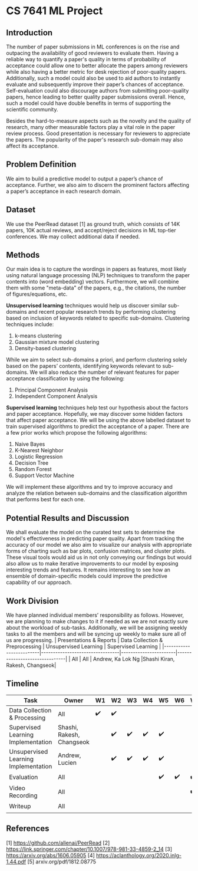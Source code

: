 # CS 7641 ML Project
## Introduction
The number of paper submissions in ML conferences is on the rise and outpacing the availability of good reviewers to evaluate them. Having a reliable way to quantify a paper's quality in terms of probability of acceptance could allow one to better allocate the papers among reviewers while also having a better metric for desk rejection of poor-quality papers. Additionally, such a model could also be used to aid authors to instantly evaluate and subsequently improve their paper’s chances of acceptance. Self-evaluation could also discourage authors from submitting poor-quality papers, hence leading to better quality paper submissions overall. Hence, such a model could have double benefits in terms of supporting the scientific community.

Besides the hard-to-measure aspects such as the novelty and the quality of research, many other measurable factors play a vital role in the paper review process. Good presentation is necessary for reviewers to appreciate the papers. The popularity of the paper's research sub-domain may also affect its acceptance.
## Problem Definition
We aim to build a predictive model to output a paper’s chance of acceptance. Further, we also aim to discern the prominent factors affecting a paper’s acceptance in each research domain. 
## Dataset
We use the PeerRead dataset [1] as ground truth, which consists of 14K papers, 10K actual reviews, and accept/reject decisions in ML top-tier conferences. We may collect additional data if needed.
## Methods
Our main idea is to capture the wordings in papers as features, most likely using natural language processing (NLP) techniques to transform the paper contents into (word embedding) vectors. Furthermore, we will combine them with some "meta-data" of the papers, e.g., the citations, the number of figures/equations, etc.

**Unsupervised learning** techniques would help us discover similar sub-domains and recent popular research trends by performing clustering based on inclusion of keywords related to specific sub-domains. Clustering techniques include:
1. k-means clustering
2. Gaussian mixture model clustering
3. Density-based clustering

While we aim to select sub-domains a priori, and perform clustering solely based on the papers’ contents, identifying keywords relevant to sub-domains. We will also reduce the number of relevant features for paper acceptance classification by using the following:
1. Principal Component Analysis
2. Independent Component Analysis

**Supervised learning** techniques help test our hypothesis about the factors and paper acceptance. Hopefully, we may discover some hidden factors that affect paper acceptance.
We will be using the above labelled dataset to train supervised algorithms to predict the acceptance of a paper. There are a few prior works which propose the following algorithms:
1.	Naive Bayes
2.	K-Nearest Neighbor
3.	Logistic Regression
4.	Decision Tree
5.	Random Forest
6.	Support Vector Machine

We will implement these algorithms and try to improve accuracy and analyze the relation between sub-domains and the classification algorithm that performs best for each one.
## Potential Results and Discussion

We shall evaluate the model on the curated test sets to determine the model's effectiveness in predicting paper quality. Apart from tracking the accuracy of our model we also aim to visualize our analysis with appropriate forms of charting such as bar plots, confusion matrices, and cluster plots. These visual tools would aid us in not only conveying our findings but would also allow us to make iterative improvements to our model by exposing interesting trends and features. It remains interesting to see how an ensemble of domain-specific models could improve the predictive capability of our approach.

## Work Division
We have planned individual members’ responsibility as follows. However, we are planning to make changes to it if needed as we are not exactly sure about the workload of sub-tasks. Additionally, we will be assigning weekly tasks to all the members and will be syncing up weekly to make sure all of us are progressing.
| Presentations & Reports | Data Collection & Preprocessing | Unsupervised Learning | Supervised Learning           |
|-------------------------|---------------------------------|-----------------------|-------------------------------|
| All | All | Andrew, Ka Lok Ng |Shashi Kiran, Rakesh, Changseok|

## Timeline

| Task | Owner | W1 | W2 | W3 | W4 | W5 | W6 | W7 | W8 |W9 |
|-------------------------|---------------------------------|-----------------------|-------------------------------|-------------------------------|-------------------------------|-------------------------------|-------------------------------|-------------------------------|-------------------------------|-------------------------------|
| Data Collection & Processing | All | :heavy_check_mark: | :heavy_check_mark:
| Supervised Learning Implementation | Shashi, Rakesh, Changseok |  | :heavy_check_mark: | :heavy_check_mark: | :heavy_check_mark: | :heavy_check_mark:
| Unsupervised Learning Implementation | Andrew, Lucien |  | :heavy_check_mark: | :heavy_check_mark: | :heavy_check_mark: | :heavy_check_mark:
| Evaluation | All |  | | | | :heavy_check_mark: | :heavy_check_mark: | :heavy_check_mark:
| Video Recording | All |  | | | | | |:heavy_check_mark: | :heavy_check_mark:
| Writeup | All  | | | | | | | | :heavy_check_mark: | :heavy_check_mark:

## References
[1] https://github.com/allenai/PeerRead
[2] https://link.springer.com/chapter/10.1007/978-981-33-4859-2_14
[3] https://arxiv.org/abs/1606.05905
[4] https://aclanthology.org/2020.inlg-1.44.pdf
[5] arxiv.org/pdf/1812.08775